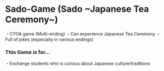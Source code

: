 
# Sado-Game (Sado ~Japanese Tea Ceremony~)

・CYOA game (Multi-ending)
・Can experience Japanese Tea Ceremony
・Full of jokes (especially in various endings)

### This Game is for...

・Exchange students who is curious about Japanese culture/traditions
